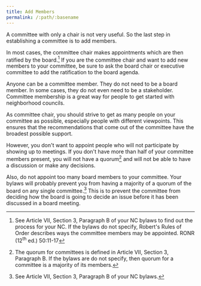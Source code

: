 ```yaml
---
title: Add Members
permalink: /:path/:basename
---
```


A committee with
only a chair
is not very useful.
So the last step
in establishing a committee
is to add members.

In most cases,
the committee chair
makes appointments
which are then ratified
by the board.[^bylawsappointment]
If you are
the committee chair
and want
to add new members
to your committee,
be sure to ask
the board chair or executive committee
to add the ratification
to the board agenda.

Anyone can be
a committee member.
They do not need
to be a board member.
In some cases,
they do not even need
to be a stakeholder.
Committee membership is
a great way
for people
to get started
with neighborhood councils.

As committee chair,
you should strive to get
as many people
on your committee
as possible,
especially people
with different viewpoints.
This ensures
that the recommendations
that come out
of the committee
have the broadest possible support.

However,
you don't want
to appoint people
who will not participate
by showing up to meetings.
If you don't have
more than half
of your committee members
present,
you will not
have a quorum[^bylawsquorum]
and will not
be able
to have
a discussion
or make
any decisions.

Also,
do not appoint
too many board members
to your committee.
Your bylaws will probably
prevent you from
having a majority
of a quorum
of the board
on any single committee.[^bylawsboardmember]
This is to prevent
the committee from deciding
how the board is
going to decide an issue before
it has been discussed
in a board meeting.

[^bylawsappointment]:
    See Article VII, Section 3, Paragraph B
    of your NC bylaws
    to find out the process
    for your NC.
    If the bylaws do not specify,
    Robert's Rules of Order
    describes ways the committee members
    may be appointed.
    RONR (12<sup>th</sup>&nbsp;ed.) 50:11-17

[^bylawsquorum]:
    The quorum for committees is defined
    in Article VII, Section 3, Paragraph B.
    If the bylaws are do not specify,
    then quorum
    for a committee
    is a majority
    of its members.[^ronrquorum]

[^ronrquorum]:
    "The quorum
    in a committee
    is a majority
    of its membership
    unless the assembly
    has proscribed
    a different quorum."
    RONR (12<sup>th</sup>&nbsp;ed.) 50:21

[^bylawsboardmember]:
    See Article VII, Section 3, Paragraph B
    of your NC bylaws.
